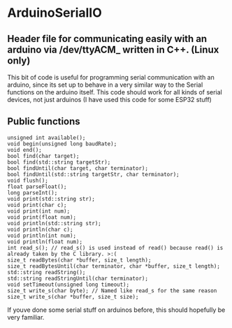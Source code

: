# ArduinoSerialIO
## Header file for communicating easily with an arduino via /dev/ttyACM_  written in C++. (Linux only)

This bit of code is useful for programming serial communication with an arduino, since its set up to behave in a very similar way to the Serial functions on the arduino itself.
This code should work for all kinds of serial devices, not just arduinos (I have used this code for some ESP32 stuff)

## Public functions
```
unsigned int available();
void begin(unsigned long baudRate);
void end();
bool find(char target);
bool find(std::string targetStr);
bool findUntil(char target, char terminator);
bool findUntil(std::string targetStr, char terminator);
void flush();
float parseFloat();
long parseInt();
void print(std::string str);
void print(char c);
void print(int num);
void print(float num);
void println(std::string str);
void println(char c);
void println(int num);
void println(float num);
int read_s(); // read_s() is used instead of read() because read() is already taken by the C library. >:(
size_t readBytes(char *buffer, size_t length);
size_t readBytesUntil(char terminator, char *buffer, size_t length);
std::string readString();
std::string readStringUntil(char terminator);
void setTimeout(unsigned long timeout);
size_t write_s(char byte); // Named like read_s for the same reason
size_t write_s(char *buffer, size_t size);
```
If youve done some serial stuff on arduinos before, this should hopefully be very familiar.
